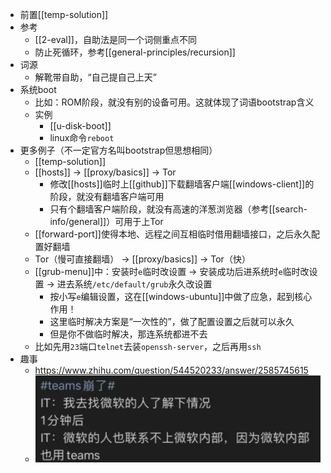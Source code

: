 - 前置[[temp-solution]]
- 参考
  - [[2-eval]]，自助法是同一个词侧重点不同
  - 防止死循环，参考[[general-principles/recursion]]
- 词源
  - 解靴带自助，“自己提自己上天”
- 系统boot
  - 比如：ROM阶段，就没有别的设备可用。这就体现了词语bootstrap含义
  - 实例
    - [[u-disk-boot]]
    - linux命令`reboot`
- 更多例子（不一定官方名叫bootstrap但思想相同）
  - [[temp-solution]]
  - [[hosts]] -> [[proxy/basics]] -> Tor
    - 修改[[hosts]]临时上[[github]]下载翻墙客户端[[windows-client]]的阶段，就没有翻墙客户端可用
    - 只有个翻墙客户端阶段，就没有高速的洋葱浏览器（参考[[search-info/general]]）可用于上Tor
  - [[forward-port]]使得本地、远程之间互相临时借用翻墙接口，之后永久配置好翻墙
  - Tor（慢可直接翻墙） -> [[proxy/basics]] -> Tor（快）
  - [[grub-menu]]中：安装时`e`临时改设置 -> 安装成功后进系统时`e`临时改设置 -> 进去系统`/etc/default/grub`永久改设置
    - 按小写`e`编辑设置，这在[[windows-ubuntu]]中做了应急，起到核心作用！
    - 这里临时解决方案是“一次性的”，做了配置设置之后就可以永久
    - 但是你不做临时解决，那连系统都进不去
  - 比如先用`23`端口`telnet`去装`openssh-server`，之后再用`ssh`
- 趣事
  - https://www.zhihu.com/question/544520233/answer/2585745615
  - ![](teams-crash.png)